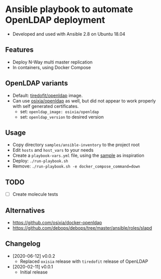 # Ansible playbook to automate OpenLDAP deployment

- Developed and used with Ansible 2.8 on Ubuntu 18.04

## Features
- Deploy N-Way multi master replication
- In containers, using Docker Compose

## OpenLDAP variants
- Default: [tiredofit/openldap](https://hub.docker.com/r/tiredofit/openldap) image.
- Can use [osixia/openldap](https://hub.docker.com/r/osixia/openldap) as well, but did not appear to work properly with self generated certificates.
    - set: `openldap_image: osixia/openldap`
    - set: `openldap_version` to desired version

## Usage
- Copy directory `samples/ansible-inventory` to the project root
- Edit `hosts` and `host_vars` to your needs
- Create a `playbook-vars.yml` file, using the [sample](samples/playbook-vars.yml) as inspiration
- Deploy: `./run-playbook.sh`
- Remove: `./run-playbook.sh -e docker_compose_command=down`

## TODO
- [ ] Create molecule tests

## Alternatives
- https://github.com/osixia/docker-openldap
- https://github.com/debops/debops/tree/master/ansible/roles/slapd

## Changelog
- [2020-06-12] v0.0.2
  - Replaced `oxisia` release with `tiredofit` release of OpenLDAP
- [2020-02-11] v0.0.1
  - Initial release
